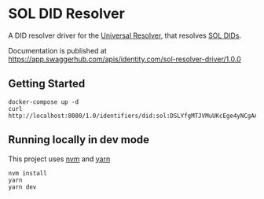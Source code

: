 # SOL DID Resolver 

A DID resolver driver for the [Universal Resolver](https://github.com/decentralized-identity/universal-resolver/),
that resolves [SOL DIDs](https://github.com/identity-com/sol-did).

Documentation is published at https://app.swaggerhub.com/apis/identity.com/sol-resolver-driver/1.0.0

## Getting Started

```shell
docker-compose up -d
curl http://localhost:8080/1.0/identifiers/did:sol:DSLYfgMTJVMuUKcEge4yNCgAAgt5Xn5YU7wniPXh7BuH
```

## Running locally in dev mode

This project uses [nvm](https://github.com/nvm-sh/nvm) and [yarn](https://yarnpkg.com/)

```shell
nvm install
yarn
yarn dev
```
